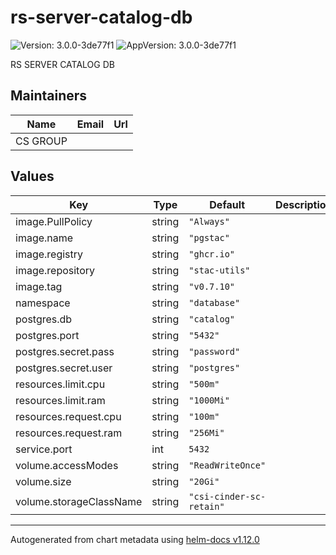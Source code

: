 # rs-server-catalog-db

![Version: 3.0.0-3de77f1](https://img.shields.io/badge/Version-3.0.0--3de77f1-informational?style=flat-square) ![AppVersion: 3.0.0-3de77f1](https://img.shields.io/badge/AppVersion-3.0.0--3de77f1-informational?style=flat-square)

RS SERVER CATALOG DB

## Maintainers

| Name | Email | Url |
| ---- | ------ | --- |
| CS GROUP |  |  |

## Values

| Key | Type | Default | Description |
|-----|------|---------|-------------|
| image.PullPolicy | string | `"Always"` |  |
| image.name | string | `"pgstac"` |  |
| image.registry | string | `"ghcr.io"` |  |
| image.repository | string | `"stac-utils"` |  |
| image.tag | string | `"v0.7.10"` |  |
| namespace | string | `"database"` |  |
| postgres.db | string | `"catalog"` |  |
| postgres.port | string | `"5432"` |  |
| postgres.secret.pass | string | `"password"` |  |
| postgres.secret.user | string | `"postgres"` |  |
| resources.limit.cpu | string | `"500m"` |  |
| resources.limit.ram | string | `"1000Mi"` |  |
| resources.request.cpu | string | `"100m"` |  |
| resources.request.ram | string | `"256Mi"` |  |
| service.port | int | `5432` |  |
| volume.accessModes | string | `"ReadWriteOnce"` |  |
| volume.size | string | `"20Gi"` |  |
| volume.storageClassName | string | `"csi-cinder-sc-retain"` |  |

----------------------------------------------
Autogenerated from chart metadata using [helm-docs v1.12.0](https://github.com/norwoodj/helm-docs/releases/v1.12.0)
